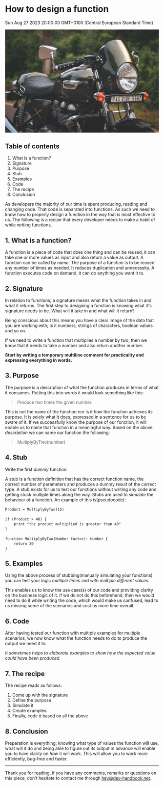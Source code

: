 # How to design a function

Sun Aug 27 2023 20:00:00 GMT+0100 (Central European Standard Time)

![Black motorcycle.](./cover_images/how-to-design-a-function.jpg)

## Table of contents

1. What is a function?
2. Signature
3. Purpose
4. Stub
5. Examples
6. Code
7. The recipe
8. Conclusion

As developers the majority of our time is spent producing, reading and changing code. That code is separated into functions. As such we need to know how to properly design a function in the way that is most effective to us. The following is a recipe that every developer needs to make a habit of while writing functions.

## 1. What is a function?

A function is a piece of code that does one thing and can be reused, it can take one or more values as input and also return a value as output. A function can be called by *name*. The purpose of a function is to be reused any number of times as needed. It reduces duplication and unnecessity.
A function executes code on demand, it can do anything you want it to.

## 2. Signature

In relation to functions, a signature means what the function takes in and what it returns. The first step to designing a function is knowing what it's signature needs to be.
What will it take in and what will it return?

Being conscious about this means you have a clear image of the data that you are working with; is it numbers, strings of characters, boolean values and so on.

If we need to write a function that multiplies a number by two, then we know that it needs to take a number and also return another number.

**Start by writing a temporary multiline comment for practicality and expressing everything in words.**

## 3. Purpose

The purpose is a description of what the function produces in terms of what it consumes. Putting this into words it would look something like this:

> Produce two times the given number.

This is not the name of the function nor is it *how* the function achieves its purpose. It is solely what it does, expressed in a sentence for us to be aware of it.
If we successfully know the purpose of our function, it will enable us to name that function in a meaningful way. Based on the above *description* we can name our function the following:

> MultiplyByTwo(number)

## 4. Stub

Write the first *dummy* function.

A stub is a function definition that has the correct function name, the correct number of parameters and produces a dummy result of the correct type.
A stub exists for us to test our functions without writing any code and getting stuck multiple times along the way. Stubs are used to *simulate* the behaviour of a function. An example of this is(pseudocode):

```
Product = MultiplyByTwo(15)

if (Product > 40) {
    print "the product multiplied is greater than 40"
}

function MultiplyByTwo(Number factor): Number {
    return 30
}

```

## 5. Examples

Using the above process of stubbing(manually simulating your functions) you can test your logic *multiple times* and *with multiple different values*.

This enables us to know the use case(s) of our code and providing clarity on the business logic of it.
If we do not do this beforehand, then we would need to do it while writing the code, which would make us confused, lead to us missing some of the scenarios and cost us more time overall.

## 6. Code

After having tested our function with multiple examples for multiple scenarios, we now know what the function needs to do to produce the output we need it to.

*It sometimes helps to elaborate examples to show how the expected value could have been produced.*

## 7. The recipe

The recipe reads as follows:

1. Come up with the signature
2. Define the purpose
3. Simulate it
4. Create examples
5. Finally, code it based on all the above

## 8. Conclusion

Preparation is everything; knowing what type of values the function will use, what will it do and being able to figure out its output in advance will enable you to have clarity on *how* it will work. This will allow you to work more efficiently, bug-free and faster.

---

Thank you for reading, if you have any comments, remarks or questions on this piece, don't hesitate to contact me through [hey@dev-handbook.net](mailto:hey@dev-handbook.net).
